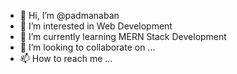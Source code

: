 - 👋 Hi, I’m @padmanaban
- 👀 I’m interested in Web Development 
- 🌱 I’m currently learning MERN Stack Development
- 💞️ I’m looking to collaborate on ...
- 📫 How to reach me ...

<!---
padmanaba/padmanaba is a ✨ special ✨ repository because its `README.md` (this file) appears on your GitHub profile.
You can click the Preview link to take a look at your changes.
--->
